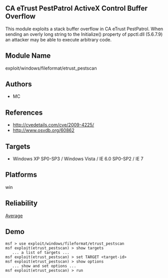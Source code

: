 ## CA eTrust PestPatrol ActiveX Control Buffer Overflow

This module exploits a stack buffer overflow in CA eTrust 
PestPatrol. When sending an overly long string to the 
Initialize() property of ppctl.dll (5.6.7.9) an attacker may 
be able to execute arbitrary code.


## Module Name
exploit/windows/fileformat/etrust_pestscan

## Authors
* MC


## References
* http://cvedetails.com/cve/2009-4225/
* http://www.osvdb.org/60862



## Targets
* Windows XP SP0-SP3 / Windows Vista / IE 6.0 SP0-SP2 / IE 7


## Platforms
win

## Reliability
[Average](https://github.com/rapid7/metasploit-framework/wiki/Exploit-Ranking)

## Demo

```
msf > use exploit/windows/fileformat/etrust_pestscan
msf exploit(etrust_pestscan) > show targets
   ... a list of targets ...
msf exploit(etrust_pestscan) > set TARGET <target-id>
msf exploit(etrust_pestscan) > show options
   ... show and set options ...
msf exploit(etrust_pestscan) > run
```
    
    